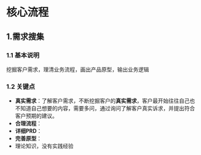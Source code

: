 # 核心流程

## 1.需求搜集

### 1.1 基本说明

挖掘客户需求，理清业务流程，画出产品原型，输出业务逻辑

### 1.2 关键点

- **真实需求**：了解客户需求，不断挖掘客户的**真实需求**，客户最开始往往自己也不知道自己想要的内容，需要多问，通过询问了解客户真实诉求，并提出符合客户预期的建议。
- **合理流程**：
- **详细PRD**：
- **完善原型**：
- 理论知识，没有实践经验